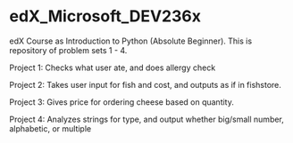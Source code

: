 # edX_Microsoft_DEV236x
edX Course as Introduction to Python (Absolute Beginner). This is repository of problem sets 1 - 4.

Project 1: Checks what user ate, and does allergy check

Project 2: Takes user input for fish and cost, and outputs as if in fishstore.

Project 3: Gives price for ordering cheese based on quantity.

Project 4: Analyzes strings for type, and output whether big/small number, alphabetic, or multiple
